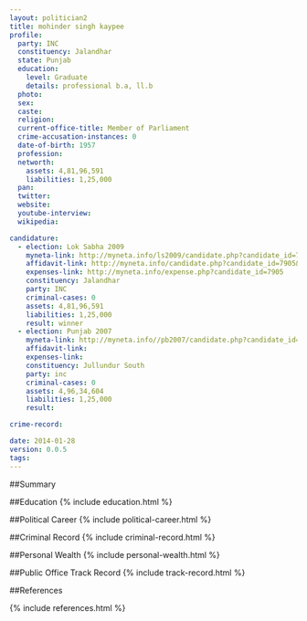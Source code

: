 ```yaml
---
layout: politician2
title: mohinder singh kaypee
profile: 
  party: INC
  constituency: Jalandhar
  state: Punjab
  education: 
    level: Graduate
    details: professional b.a, ll.b
  photo: 
  sex: 
  caste: 
  religion: 
  current-office-title: Member of Parliament
  crime-accusation-instances: 0
  date-of-birth: 1957
  profession: 
  networth: 
    assets: 4,81,96,591
    liabilities: 1,25,000
  pan: 
  twitter: 
  website: 
  youtube-interview: 
  wikipedia: 

candidature: 
  - election: Lok Sabha 2009
    myneta-link: http://myneta.info/ls2009/candidate.php?candidate_id=7905
    affidavit-link: http://myneta.info/candidate.php?candidate_id=7905&scan=original
    expenses-link: http://myneta.info/expense.php?candidate_id=7905
    constituency: Jalandhar 
    party: INC
    criminal-cases: 0
    assets: 4,81,96,591
    liabilities: 1,25,000
    result: winner 
  - election: Punjab 2007
    myneta-link: http://myneta.info//pb2007/candidate.php?candidate_id=111
    affidavit-link: 
    expenses-link: 
    constituency: Jullundur South 
    party: inc
    criminal-cases: 0
    assets: 4,96,34,604
    liabilities: 1,25,000
    result:  

crime-record: 

date: 2014-01-28
version: 0.0.5
tags: 
---
```

##Summary


##Education
{% include education.html %}


##Political Career
{% include political-career.html %}


##Criminal Record
{% include criminal-record.html %}


##Personal Wealth
{% include personal-wealth.html %}


##Public Office Track Record
{% include track-record.html %}


##References


{% include references.html %}
